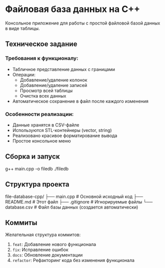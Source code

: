 # Файловая база данных на C++

Консольное приложение для работы с простой файловой базой данных в виде таблицы.

## Техническое задание

### Требования к функционалу:
- Табличное представление данных с границами
- Операции:
  - Добавление/удаление колонок
  - Добавление/удаление записей
  - Просмотр всей таблицы
  - Очистка всех данных
- Автоматическое сохранение в файл после каждого изменения

### Особенности реализации:
- Данные хранятся в CSV-файле
- Используются STL-контейнеры (vector, string)
- Реализовано красивое форматирование вывода
- Простое консольное меню

## Сборка и запуск

g++ main.cpp -o filedb
./filedb

## Структура проекта

file-database-cpp/
├── main.cpp       # Основной исходный код
├── README.md      # Этот файл
├── .gitignore     # Игнорируемые файлы
└── database.csv   # Файл базы данных (создается автоматически)


## Коммиты

Желательная структура коммитов:
1. `feat`: Добавление нового функционала
2. `fix`: Исправление ошибок
3. `docs`: Обновление документации
4. `refactor`: Рефакторинг кода без изменения функционала
